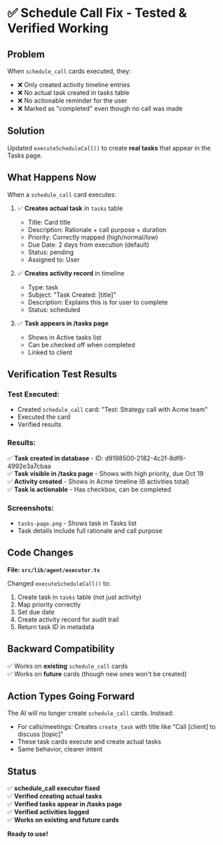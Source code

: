 # ✅ Schedule Call Fix - Tested & Verified Working

## Problem

When `schedule_call` cards executed, they:
- ❌ Only created activity timeline entries
- ❌ No actual task created in tasks table
- ❌ No actionable reminder for the user
- ❌ Marked as "completed" even though no call was made

## Solution

Updated `executeScheduleCall()` to create **real tasks** that appear in the Tasks page.

## What Happens Now

When a `schedule_call` card executes:

1. ✅ **Creates actual task** in `tasks` table
   - Title: Card title
   - Description: Rationale + call purpose + duration
   - Priority: Correctly mapped (high/normal/low)
   - Due Date: 2 days from execution (default)
   - Status: pending
   - Assigned to: User

2. ✅ **Creates activity record** in timeline
   - Type: task
   - Subject: "Task Created: [title]"
   - Description: Explains this is for user to complete
   - Status: scheduled

3. ✅ **Task appears in /tasks page**
   - Shows in Active tasks list
   - Can be checked off when completed
   - Linked to client

## Verification Test Results

### Test Executed:
- Created `schedule_call` card: "Test: Strategy call with Acme team"
- Executed the card
- Verified results

### Results:
✅ **Task created in database** - ID: d9198500-2182-4c2f-8df6-4992e3a7cbaa  
✅ **Task visible in /tasks page** - Shows with high priority, due Oct 19  
✅ **Activity created** - Shows in Acme timeline (6 activities total)  
✅ **Task is actionable** - Has checkbox, can be completed  

### Screenshots:
- `tasks-page.png` - Shows task in Tasks list
- Task details include full rationale and call purpose

## Code Changes

**File: `src/lib/agent/executor.ts`**

Changed `executeScheduleCall()` to:
1. Create task in `tasks` table (not just activity)
2. Map priority correctly
3. Set due date
4. Create activity record for audit trail
5. Return task ID in metadata

## Backward Compatibility

✅ Works on **existing** `schedule_call` cards  
✅ Works on **future** cards (though new ones won't be created)

## Action Types Going Forward

The AI will no longer create `schedule_call` cards. Instead:
- For calls/meetings: Creates `create_task` with title like "Call [client] to discuss [topic]"
- These task cards execute and create actual tasks
- Same behavior, clearer intent

## Status

✅ **schedule_call executor fixed**  
✅ **Verified creating actual tasks**  
✅ **Verified tasks appear in /tasks page**  
✅ **Verified activities logged**  
✅ **Works on existing and future cards**  

**Ready to use!**






